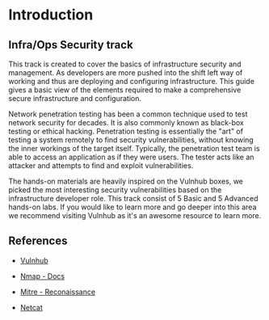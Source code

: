 # Introduction

## Infra/Ops Security track

This track is created to cover the basics of infrastructure security and management. As developers are more pushed into the shift left way of working and thus are deploying and configuring infrastructure. This guide gives a basic view of the elements required to make a comprehensive secure infrastructure and configuration.

Network penetration testing has been a common technique used to test network security for decades. It is also commonly known as black-box testing or ethical hacking. Penetration testing is essentially the "art" of testing a system remotely to find security vulnerabilities, without knowing the inner workings of the target itself. Typically, the penetration test team is able to access an application as if they were users. The tester acts like an attacker and attempts to find and exploit vulnerabilities.

The hands-on materials are heavily inspired on the Vulnhub boxes, we picked the most interesting security vulnerabilities based on the infrastructure developer role. This track consist of 5 Basic and 5 Advanced hands-on labs. If you would like to learn more and go deeper into this area we recommend visiting Vulnhub as it's an awesome resource to learn more.


## References

- [Vulnhub](https://www.vulnhub.com)

- [Nmap - Docs](https://nmap.org/book/)

- [Mitre - Reconaissance](https://attack.mitre.org/tactics/TA0043/)

- [Netcat](https://www.linuxshelltips.com/netcat-linux-port-scanning/)